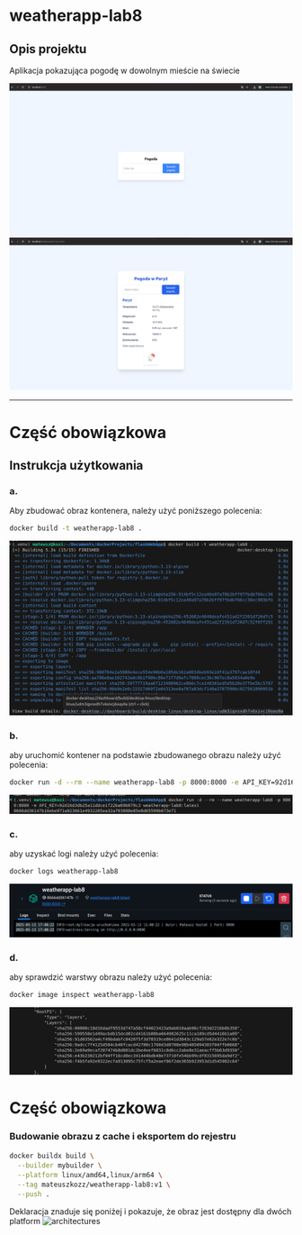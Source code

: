 # weatherapp-lab8

## Opis projektu

Aplikacja pokazująca pogodę w dowolnym mieście na świecie

![app1](images/app-1.png)
![app2](images/app-2.png)

---

# Część obowiązkowa


## Instrukcja użytkowania

### a.

Aby zbudować obraz kontenera, należy użyć poniższego polecenia:

```bash
docker build -t weatherapp-lab8 .
```
![docker_build](images/build.png)

### b. 

aby uruchomić kontener na podstawie zbudowanego obrazu należy użyć polecenia:

```bash
docker run -d --rm --name weatherapp-lab8 -p 8000:8000 -e API_KEY=92d16d3db25a11ddce1f22ba69b079c3 weatherapp-lab8:latest
```
![docker_run](images/run.png)

### c. 

aby uzyskać logi należy użyć polecenia:

```bash
docker logs weatherapp-lab8
```
![docker_logs](images/logs.png)

### d. 

aby sprawdzić warstwy obrazu należy użyć polecenia:

```bash
docker image inspect weatherapp-lab8
```
![docker_inspect](images/layers.png)


# Część obowiązkowa

### Budowanie obrazu z cache i eksportem do rejestru

```bash
docker buildx build \
  --builder mybuilder \
  --platform linux/amd64,linux/arm64 \
  --tag mateuszkozz/weatherapp-lab8:v1 \
  --push .
```
Deklaracja znaduje się poniżej i pokazuje, że obraz jest dostępny dla dwóch platform
![architectures](images/multi-platform.png)

